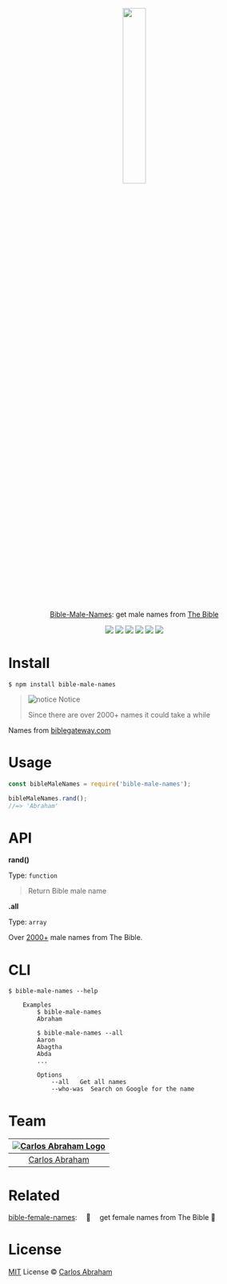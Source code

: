 
<p align="center">
	<a href="https://www.npmjs.com/package/bible-male-names"><img src="https://cdn.abraham.gq/projects/bible-male-names/abraham.png" width="30%" height="30%"></a>
	<br>
	<br>
	<br>
	<a href="https://www.npmjs.com/package/bible-male-names">Bible-Male-Names</a>: get male names from <a href="https://www.google.com/search?q=The+Bible">The Bible</a>
</p>

<p align="center">
	<a href="https://travis-ci.org/abranhe/bible-male-names"><img src="https://img.shields.io/travis/abranhe/bible-male-names.svg?logo=travis" /></a>
	<a href="https://github.com/xojs/xo"><img src="https://img.shields.io/badge/code_style-XO-5ed9c7.svg" /></a>
	<a href="https://github.com/abranhe"><img src="https://abranhe.com/badge.svg"></a>
	<a href="https://cash.me/$abranhe"><img src="https://cdn.abraham.gq/badges/cash-me.svg"></a>
	<a href="https://www.patreon.com/abranhe"><img src="https://cdn.abraham.gq/badges/patreon.svg" /></a>
	<a href="https://github.com/abranhe/bible-male-names/blob/master/LICENSE"><img src="https://img.shields.io/github/license/abranhe/bible-male-names.svg" /></a>
</p>

# Install

```
$ npm install bible-male-names
```

> ![notice](https://png.icons8.com/color/30/000000/error.png) Notice
>
> Since there are over 2000+ names it could take a while

Names from [biblegateway.com](https://www.biblegateway.com/resources/all-men-bible/Alphabetical-Order-All-Men)

# Usage

```js
const bibleMaleNames = require('bible-male-names');

bibleMaleNames.rand();
//=> 'Abraham'
```

# API

**rand()**

Type: `function`

> Return Bible male name

**.all**

Type: `array`

Over [2000+](https://github.com/abranhe/bible-male-names/blob/master/bible-male-names.json) male names from The Bible.

# CLI

```
$ bible-male-names --help

	Examples
		$ bible-male-names
		Abraham

		$ bible-male-names --all
		Aaron
		Abagtha
		Abda
		...

		Options
			--all   Get all names
			--who-was  Search on Google for the name
```

# Team

|[![Carlos Abraham Logo](https://avatars3.githubusercontent.com/u/21347264?s=50&v=4)](https://19cah.com)|
| :-: |
| [Carlos Abraham](https://github.com/abranhe) |

# Related

[bible-female-names](https://github.com/abranhe/bible-female-names):  📖  get female names from The Bible 👗


# License

[MIT](https://github.com/abranhe/bible-male-names/blob/master/LICENSE) License © [Carlos Abraham](https://github.com/abranhe/)
